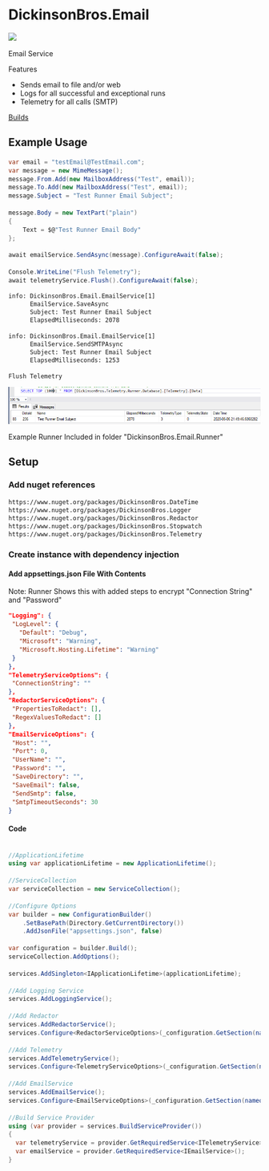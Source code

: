 # DickinsonBros.Email

<a href="https://www.nuget.org/packages/DickinsonBros.Email/">
    <img src="https://img.shields.io/nuget/v/DickinsonBros.Email">
</a>

Email Service

Features
* Sends email to file and/or web
* Logs for all successful and exceptional runs
* Telemetry for all calls (SMTP)

<a href="https://dev.azure.com/marksamdickinson/DickinsonBros/_build?definitionScope=%5CDickinsonBros.Email">Builds</a>

<h2>Example Usage</h2>

```C#
var email = "testEmail@TestEmail.com";
var message = new MimeMessage();
message.From.Add(new MailboxAddress("Test", email));
message.To.Add(new MailboxAddress("Test", email));
message.Subject = "Test Runner Email Subject";

message.Body = new TextPart("plain")
{
    Text = $@"Test Runner Email Body"
};

await emailService.SendAsync(message).ConfigureAwait(false);

Console.WriteLine("Flush Telemetry");
await telemetryService.Flush().ConfigureAwait(false);
```

    info: DickinsonBros.Email.EmailService[1]
          EmailService.SaveAsync
          Subject: Test Runner Email Subject
          ElapsedMilliseconds: 2078

    info: DickinsonBros.Email.EmailService[1]
          EmailService.SendSMTPAsync
          Subject: Test Runner Email Subject
          ElapsedMilliseconds: 1253

    Flush Telemetry
![Alt text](https://raw.githubusercontent.com/msdickinson/DickinsonBros.Email/develop/TelemetryEmailSample.PNG)

Example Runner Included in folder "DickinsonBros.Email.Runner"

<h2>Setup</h2>

<h3>Add nuget references</h3>

    https://www.nuget.org/packages/DickinsonBros.DateTime
    https://www.nuget.org/packages/DickinsonBros.Logger    
    https://www.nuget.org/packages/DickinsonBros.Redactor
    https://www.nuget.org/packages/DickinsonBros.Stopwatch
    https://www.nuget.org/packages/DickinsonBros.Telemetry
    
<h3>Create instance with dependency injection</h3>

<h4>Add appsettings.json File With Contents</h4>

Note: Runner Shows this with added steps to encrypt "Connection String" and "Password"

 ```json  
"Logging": {
  "LogLevel": {
    "Default": "Debug",
    "Microsoft": "Warning",
    "Microsoft.Hosting.Lifetime": "Warning"
  }
},
"TelemetryServiceOptions": {
  "ConnectionString": ""
},
"RedactorServiceOptions": {
  "PropertiesToRedact": [],
  "RegexValuesToRedact": []
},
"EmailServiceOptions": {
  "Host": "",
  "Port": 0,
  "UserName": "",
  "Password": "",
  "SaveDirectory": "",
  "SaveEmail": false,
  "SendSmtp": false,
  "SmtpTimeoutSeconds": 30
}
 ```    
<h4>Code</h4>

```c#

//ApplicationLifetime
using var applicationLifetime = new ApplicationLifetime();

//ServiceCollection
var serviceCollection = new ServiceCollection();

//Configure Options
var builder = new ConfigurationBuilder()
    .SetBasePath(Directory.GetCurrentDirectory())
    .AddJsonFile("appsettings.json", false)

var configuration = builder.Build();
serviceCollection.AddOptions();

services.AddSingleton<IApplicationLifetime>(applicationLifetime);

//Add Logging Service
services.AddLoggingService();

//Add Redactor
services.AddRedactorService();
services.Configure<RedactorServiceOptions>(_configuration.GetSection(nameof(RedactorServiceOptions)));

//Add Telemetry
services.AddTelemetryService();
services.Configure<TelemetryServiceOptions>(_configuration.GetSection(nameof(TelemetryServiceOptions)));

//Add EmailService
services.AddEmailService();
services.Configure<EmailServiceOptions>(_configuration.GetSection(nameof(EmailServiceOptions)));

//Build Service Provider 
using (var provider = services.BuildServiceProvider())
{
  var telemetryService = provider.GetRequiredService<ITelemetryService>();
  var emailService = provider.GetRequiredService<IEmailService>();
}
```
